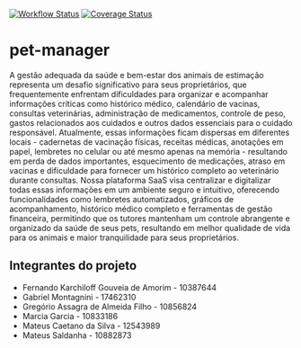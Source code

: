 [![Workflow Status](https://github.com/FernandoKGA/pet-manager/actions/workflows/rubyonrails.yml/badge.svg)](https://github.com/FernandoKGA/pet-manager/actions/workflows/rubyonrails.yml) [![Coverage Status](https://coveralls.io/repos/github/FernandoKGA/pet-manager/badge.svg)](https://coveralls.io/github/FernandoKGA/pet-manager)
# pet-manager

A gestão adequada da saúde e bem-estar dos animais de estimação representa um desafio significativo para seus proprietários, que frequentemente enfrentam dificuldades para organizar e acompanhar informações críticas como histórico médico, calendário de vacinas, consultas veterinárias, administração de medicamentos, controle de peso, gastos relacionados aos cuidados e outros dados essenciais para o cuidado responsável. Atualmente, essas informações ficam dispersas em diferentes locais - cadernetas de vacinação físicas, receitas médicas, anotações em papel, lembretes no celular ou até mesmo apenas na memória - resultando em perda de dados importantes, esquecimento de medicações, atraso em vacinas e dificuldade para fornecer um histórico completo ao veterinário durante consultas. Nossa plataforma SaaS visa centralizar e digitalizar todas essas informações em um ambiente seguro e intuitivo, oferecendo funcionalidades como lembretes automatizados, gráficos de acompanhamento, histórico médico completo e ferramentas de gestão financeira, permitindo que os tutores mantenham um controle abrangente e organizado da saúde de seus pets, resultando em melhor qualidade de vida para os animais e maior tranquilidade para seus proprietários.

## Integrantes do projeto

- Fernando Karchiloff Gouveia de Amorim - 10387644
- Gabriel Montagnini - 17462310
- Gregório Assagra de Almeida Filho - 10856824
- Marcia Garcia - 10833186
- Mateus Caetano da Silva - 12543989
- Mateus Saldanha - 10882873
